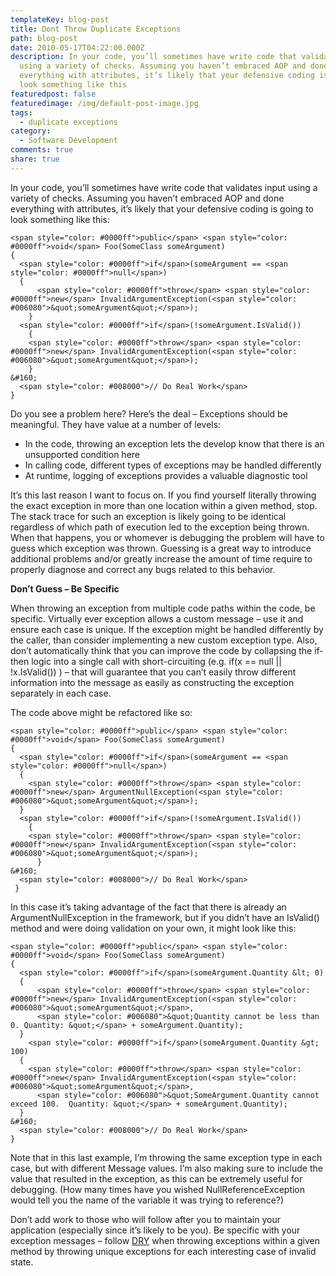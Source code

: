 ```yaml
---
templateKey: blog-post
title: Dont Throw Duplicate Exceptions
path: blog-post
date: 2010-05-17T04:22:00.000Z
description: In your code, you’ll sometimes have write code that validates input
  using a variety of checks. Assuming you haven’t embraced AOP and done
  everything with attributes, it’s likely that your defensive coding is going to
  look something like this
featuredpost: false
featuredimage: /img/default-post-image.jpg
tags:
  - duplicate exceptions
category:
  - Software Development
comments: true
share: true
---
```

In your code, you’ll sometimes have write code that validates input using a variety of checks. Assuming you haven’t embraced AOP and done everything with attributes, it’s likely that your defensive coding is going to look something like this:

```
<span style="color: #0000ff">public</span> <span style="color: #0000ff">void</span> Foo(SomeClass someArgument)
{
  <span style="color: #0000ff">if</span>(someArgument == <span style="color: #0000ff">null</span>)
  {
      <span style="color: #0000ff">throw</span> <span style="color: #0000ff">new</span> InvalidArgumentException(<span style="color: #006080">&quot;someArgument&quot;</span>);
    }
  <span style="color: #0000ff">if</span>(!someArgument.IsValid())
    {
    <span style="color: #0000ff">throw</span> <span style="color: #0000ff">new</span> InvalidArgumentException(<span style="color: #006080">&quot;someArgument&quot;</span>);
    }
&#160;
  <span style="color: #008000">// Do Real Work</span>
}
```

Do you see a problem here? Here’s the deal – Exceptions should be meaningful. They have value at a number of levels:

* In the code, throwing an exception lets the develop know that there is an unsupported condition here
* In calling code, different types of exceptions may be handled differently
* At runtime, logging of exceptions provides a valuable diagnostic tool

It’s this last reason I want to focus on. If you find yourself literally throwing the exact exception in more than one location within a given method, stop. The stack trace for such an exception is likely going to be identical regardless of which path of execution led to the exception being thrown. When that happens, you or whomever is debugging the problem will have to guess which exception was thrown. Guessing is a great way to introduce additional problems and/or greatly increase the amount of time require to properly diagnose and correct any bugs related to this behavior.

**Don’t Guess – Be Specific**

When throwing an exception from multiple code paths within the code, be specific. Virtually ever exception allows a custom message – use it and ensure each case is unique. If the exception might be handled differently by the caller, than consider implementing a new custom exception type. Also, don’t automatically think that you can improve the code by collapsing the if-then logic into a single call with short-circuiting (e.g. if(x == null || !x.IsValid()) ) – that will guarantee that you can’t easily throw different information into the message as easily as constructing the exception separately in each case.

The code above might be refactored like so:

```
<span style="color: #0000ff">public</span> <span style="color: #0000ff">void</span> Foo(SomeClass someArgument)
{
  <span style="color: #0000ff">if</span>(someArgument == <span style="color: #0000ff">null</span>)
  {
    <span style="color: #0000ff">throw</span> <span style="color: #0000ff">new</span> ArgumentNullException(<span style="color: #006080">&quot;someArgument&quot;</span>);
  }
  <span style="color: #0000ff">if</span>(!someArgument.IsValid())
    {
    <span style="color: #0000ff">throw</span> <span style="color: #0000ff">new</span> InvalidArgumentException(<span style="color: #006080">&quot;someArgument&quot;</span>);
      }
&#160;
  <span style="color: #008000">// Do Real Work</span>
 }
```

In this case it’s taking advantage of the fact that there is already an ArgumentNullException in the framework, but if you didn’t have an IsValid() method and were doing validation on your own, it might look like this:

```
<span style="color: #0000ff">public</span> <span style="color: #0000ff">void</span> Foo(SomeClass someArgument)
{
  <span style="color: #0000ff">if</span>(someArgument.Quantity &lt; 0)
  {
      <span style="color: #0000ff">throw</span> <span style="color: #0000ff">new</span> InvalidArgumentException(<span style="color: #006080">&quot;someArgument&quot;</span>, 
      <span style="color: #006080">&quot;Quantity cannot be less than 0. Quantity: &quot;</span> + someArgument.Quantity);
  }
    <span style="color: #0000ff">if</span>(someArgument.Quantity &gt; 100)
  {
    <span style="color: #0000ff">throw</span> <span style="color: #0000ff">new</span> InvalidArgumentException(<span style="color: #006080">&quot;someArgument&quot;</span>,
      <span style="color: #006080">&quot;SomeArgument.Quantity cannot exceed 100.  Quantity: &quot;</span> + someArgument.Quantity);
  }
&#160;
  <span style="color: #008000">// Do Real Work</span>
}

```

Note that in this last example, I’m throwing the same exception type in each case, but with different Message values. I’m also making sure to include the value that resulted in the exception, as this can be extremely useful for debugging. (How many times have you wished NullReferenceException would tell you the name of the variable it was trying to reference?)

Don’t add work to those who will follow after you to maintain your application (especially since it’s likely to be you). Be specific with your exception messages – follow [DRY](http://stevesmithblog.com/blog/don-rsquo-t-repeat-yourself) when throwing exceptions within a given method by throwing unique exceptions for each interesting case of invalid state.